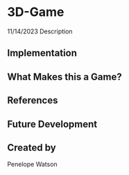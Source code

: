 # 3D-Game
11/14/2023
Description

## Implementation

## What Makes this a Game?

## References

## Future Development

## Created by
Penelope Watson
